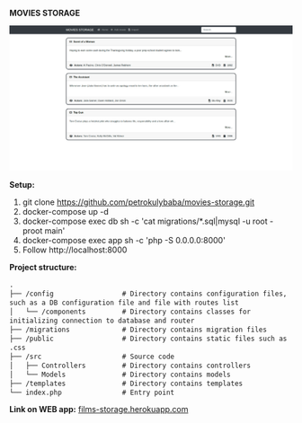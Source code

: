 **MOVIES STORAGE**

![Screenshot](./public/screenshot.png)

**Setup:**
1. git clone https://github.com/petrokulybaba/movies-storage.git
2. docker-compose up -d
3. docker-compose exec db sh -c 'cat migrations/*.sql|mysql -u root -proot main'
4. docker-compose exec app sh -c 'php -S 0.0.0.0:8000'
5. Follow http://localhost:8000

**Project structure:**

    .
    ├── /config                 # Directory contains configuration files, such as a DB configuration file and file with routes list
    │   └── /components         # Directory contains classes for initializing connection to database and router
    ├── /migrations             # Directory contains migration files
    ├── /public                 # Directory contains static files such as .css
    ├── /src                    # Source code
    │   ├── Controllers         # Directory contains controllers
    │   └── Models              # Directory contains models
    ├── /templates              # Directory contains templates
    └── index.php               # Entry point

**Link on WEB app:** [films-storage.herokuapp.com](https://films-storage.herokuapp.com)
